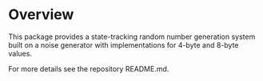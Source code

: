 # Overview

This package provides a state-tracking random number generation system built on a noise generator with implementations for 4-byte and 8-byte values.

For more details see the repository README.md.